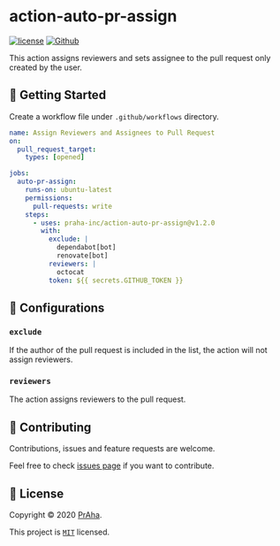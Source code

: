 # action-auto-pr-assign

[![license](https://img.shields.io/badge/License-MIT-green.svg)](https://github.com/praha-inc/action-auto-pr-assign/blob/main/LICENSE)
[![Github](https://img.shields.io/github/followers/praha-inc?label=Follow&logo=github&style=social)](https://github.com/orgs/praha-inc/followers)

This action assigns reviewers and sets assignee to the pull request only created by the user.

## 👏 Getting Started

Create a workflow file under ```.github/workflows``` directory.

```yaml
name: Assign Reviewers and Assignees to Pull Request
on:
  pull_request_target:
    types: [opened]

jobs:
  auto-pr-assign:
    runs-on: ubuntu-latest
    permissions:
      pull-requests: write
    steps:
      - uses: praha-inc/action-auto-pr-assign@v1.2.0
        with:
          exclude: |
            dependabot[bot]
            renovate[bot]
          reviewers: |
            octocat
          token: ${{ secrets.GITHUB_TOKEN }}
```

## 🔧 Configurations

### `exclude`

If the author of the pull request is included in the list, the action will not assign reviewers.

### `reviewers`

The action assigns reviewers to the pull request.

## 🤝 Contributing

Contributions, issues and feature requests are welcome.

Feel free to check [issues page](https://github.com/praha-inc/action-auto-pr-assign/issues) if you want to contribute.

## 📝 License

Copyright © 2020 [PrAha](https://www.praha-inc.com/).

This project is [```MIT```](https://github.com/praha-inc/action-auto-pr-assign/blob/main/LICENSE) licensed.
